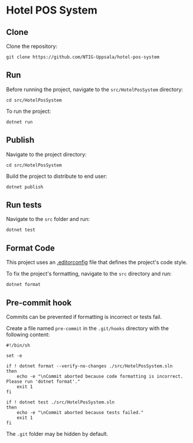 # Hotel POS System

## Clone

Clone the repository:

```shell
git clone https://github.com/NTIG-Uppsala/hotel-pos-system
```

## Run

Before running the project, navigate to the `src/HotelPosSystem` directory:

```shell
cd src/HotelPosSystem
```

To run the project:

```shell
dotnet run
```

## Publish

Navigate to the project directory:

```shell
cd src/HotelPosSystem
```

Build the project to distribute to end user:

```shell
dotnet publish
```

## Run tests

Navigate to the `src` folder and run:

```shell
dotnet test
```

## Format Code

This project uses an [.editorconfig](./.editorconfig) file that defines the project's code style.

To fix the project's formatting, navigate to the `src` directory and run:

```shell
dotnet format
```

## Pre-commit hook

Commits can be prevented if formatting is incorrect or tests fail. 

Create a file named `pre-commit` in the `.git/hooks` directory with the following content:

```shell
#!/bin/sh

set -e

if ! dotnet format --verify-no-changes ./src/HotelPosSystem.sln
then
    echo -e "\nCommit aborted because code formatting is incorrect. Please run 'dotnet format'."
    exit 1
fi

if ! dotnet test ./src/HotelPosSystem.sln
then
    echo -e "\nCommit aborted because tests failed."
    exit 1
fi
```

The `.git` folder may be hidden by default.
